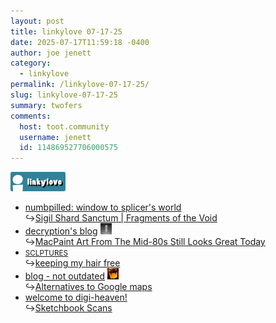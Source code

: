 ```yaml
---
layout: post
title: 𝚕𝚒𝚗𝚔𝚢𝚕𝚘𝚟𝚎 𝟶𝟽-𝟷𝟽-𝟸𝟻
date: 2025-07-17T11:59:18 -0400
author: joe jenett
category:
  - linkylove
permalink: /linkylove-07-17-25/
slug: linkylove-07-17-25
summary: twofers
comments:
  host: toot.community
  username: jenett
  id: 114869527706000575
---
```

<span  class="iwt"><a title="i.webthings linkylove" href="https://iwebthings.joejenett.com/categories/#linkylove"><img src="/images/linkylove.png" alt="linkylove" width="88" height="31" class="ll24"></a></span>
<ul class="linkylove">
<li><a title="splicer" href="https://numbpilled.neocities.org/">numbpilled: window to splicer's world</a><br>&#8618;<a href="https://numbpilled.neocities.org/sanctum">Sigil Shard Sanctum | Fragments of the Void</a></li>
<li><a title="Anthony" href="https://blog.decryption.net.au/">decryption's blog</a>  <a href="https://pinboard.in/u:mikael" title="thx mikael!"><img src="/images/mikael.png" width="18" height="18" alt="thx mikael!" class="va-m"></a><br>&#8618;<a href="https://blog.decryption.net.au/posts/macpaint.html">MacPaint Art From The Mid-80s Still Looks Great Today</a></li>
<li><a title="Ronnie" href="https://sclptures.neocities.org/"><small>SCLPTURES</small></a><br>&#8618;<a title="SCLPTURES' hot blog!" href="https://sclptures.bearblog.dev/keeping-my-hair-free/">keeping my hair free</a></li>
<li><a title="blog - not outdated" href="https://blog.not-outdated.com/">blog - not outdated</a>  <a href="https://indieseek.xyz/" title="thx Brad!"><img src="/images/brad.png" width="18" height="18" alt="Indieseek.xyz" class="va-m"></a><br>&#8618;<a title="Alternatives to Google maps" href="https://blog.not-outdated.com/entries/gmapsalternatives.html">Alternatives to Google maps</a></li>
<li><a title="vien" href="https://rockseize.neocities.org/">welcome to digi-heaven!</a><br>&#8618;<a href="https://rockseize.neocities.org/sketches">Sketchbook Scans</a></li>
</ul>
<a href="https://brid.gy/publish/mastodon"></a>